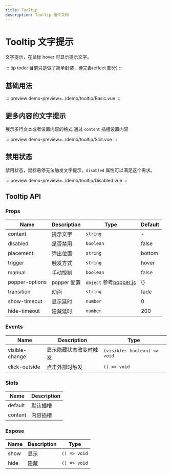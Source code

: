```yaml
---
title: Tooltip
description: Tooltip 组件文档
---
```


# Tooltip 文字提示

文字提示，在鼠标 hover 时显示提示文字。

::: tip
todo: 目前只是做了简单封装，待完善(effect 部分)
:::

## 基础用法

::: preview
demo-preview=../demo/tooltip/Basic.vue
:::

## 更多内容的文字提示

展示多行文本或者设置内容的格式
通过 `content` 插槽设置内容

::: preview
demo-preview=../demo/tooltip/Slot.vue
:::

## 禁用状态

禁用状态，鼠标悬停无法触发文字提示。`disabled` 属性可以满足这个需求。

::: preview
demo-preview=../demo/tooltip/Disabled.vue
:::

## Tooltip API

### Props

| Name           | Description | Type                                                     | Default |
| -------------- | ----------- | -------------------------------------------------------- | ------- |
| content        | 提示文字    | `string`                                                 | -       |
| disabled       | 是否禁用    | `boolean`                                                | false   |
| placement      | 弹出位置    | `string`                                                 | bottom  |
| trigger        | 触发方式    | `string`                                                 | hover   |
| manual         | 手动控制    | `boolean`                                                | false   |
| popper-options | popper 配置 | `object` 参考[popper.js](https://popper.js.org/docs/v2/) | {}      |
| transition     | 动画        | `string`                                                 | fade    |
| show-timeout   | 显示延时    | `number`                                                 | 0       |
| hide-timeout   | 隐藏延时    | `number`                                                 | 200     |

### Events

| Name           | Description            | Type                         |
| -------------- | ---------------------- | ---------------------------- |
| visible-change | 显示隐藏状态改变时触发 | `(visible: boolean) => void` |
| click-outside  | 点击外部时触发         | `() => void`                 |

### Slots

| Name    | Description |
| ------- | ----------- |
| default | 默认插槽    |
| content | 内容插槽    |

### Expose

| Name | Description | Type         |
| ---- | ----------- | ------------ |
| show | 显示        | `() => void` |
| hide | 隐藏        | `() => void` |

